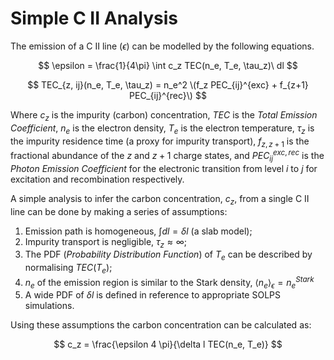 # Simple C II Analysis

The emission of a C II line ($\epsilon$) can be modelled by the following equations. 

$$ \epsilon = \frac{1}{4\pi} \int c_z TEC(n_e, T_e, \tau_z)\ dl $$

$$  TEC_{z, ij}(n_e, T_e, \tau_z) = n_e^2 \(f_z PEC_{ij}^{exc} + f_{z+1} PEC_{ij}^{rec}\) $$

Where $c_z$ is the impurity (carbon) concentration, $TEC$ is the _Total Emission Coefficient_, $n_e$ is the electron 
density, $T_e$ is the electron temperature, $\tau_z$ is the impurity residence time (a proxy for impurity transport), 
$f_{z, z+1}$ is the fractional abundance of the $z$ and $z+1$ charge states, and $PEC_{ij}^{exc, rec}$ is the _Photon 
Emission Coefficient_ for the electronic transition from level $i$ to $j$ for excitation and recombination respectively.     

A simple analysis to infer the carbon concentration, $c_z$, from a single C II line can be done by making a series of 
assumptions:

1. Emission path is homogeneous, $\int dl = \delta l$ (a slab model);
2. Impurity transport is negligible, $\tau_z \approx \infty$;
3. The PDF (_Probability Distribution Function_) of $T_e$ can be described by normalising $TEC(T_e)$;
4. $n_e$ of the emission region is similar to the Stark density, $\langle n_e \rangle_{\epsilon} = n_e^{Stark}$
5. A wide PDF of $\delta l$ is defined in reference to appropriate SOLPS simulations.

Using these assumptions the carbon concentration can be calculated as:

$$ c_z = \frac{\epsilon 4 \pi}{\delta l TEC(n_e, T_e)} $$